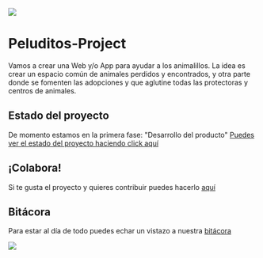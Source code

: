 
![](https://github.com/OSWeekends/peluditos-project/blob/master/.oswimgs/osw-git-header.jpg)
# Peluditos-Project

Vamos a crear una Web y/o App para ayudar a los animalillos. La idea es crear un espacio común de animales perdidos y encontrados, y otra parte donde se fomenten las adopciones y que aglutine todas las protectoras y centros de animales.

## Estado del proyecto
De momento estamos en la primera fase: "Desarrollo del producto"
[Puedes ver el estado del proyecto haciendo click aquí](https://github.com/OSWeekends/peluditos-project/projects/1)

## ¡Colabora!
Si te gusta el proyecto y quieres contribuir puedes hacerlo [aquí](https://github.com/OSWeekends/peluditos-project/issues/1)

## Bitácora
Para estar al día de todo puedes echar un vistazo a nuestra [bitácora](https://github.com/OSWeekends/peluditos-project/blob/master/BITACORA.md)

![](https://github.com/OSWeekends/peluditos-project/blob/master/.oswimgs/osw-git-footer.jpg)
